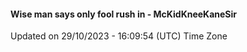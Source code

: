#### Wise man says only fool rush in - McKidKneeKaneSir
Updated on 29/10/2023 - 16:09:54 (UTC) Time Zone
